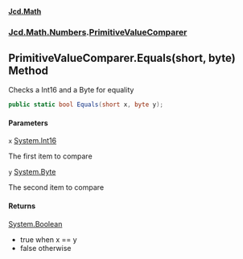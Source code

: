 #### [Jcd.Math](index.md 'index')
### [Jcd.Math.Numbers](Jcd.Math.Numbers.md 'Jcd.Math.Numbers').[PrimitiveValueComparer](Jcd.Math.Numbers.PrimitiveValueComparer.md 'Jcd.Math.Numbers.PrimitiveValueComparer')

## PrimitiveValueComparer.Equals(short, byte) Method

Checks a Int16 and a Byte for equality

```csharp
public static bool Equals(short x, byte y);
```
#### Parameters

<a name='Jcd.Math.Numbers.PrimitiveValueComparer.Equals(short,byte).x'></a>

`x` [System.Int16](https://docs.microsoft.com/en-us/dotnet/api/System.Int16 'System.Int16')

The first item to compare

<a name='Jcd.Math.Numbers.PrimitiveValueComparer.Equals(short,byte).y'></a>

`y` [System.Byte](https://docs.microsoft.com/en-us/dotnet/api/System.Byte 'System.Byte')

The second item to compare

#### Returns
[System.Boolean](https://docs.microsoft.com/en-us/dotnet/api/System.Boolean 'System.Boolean')  
*  true when x == y  
*  false otherwise